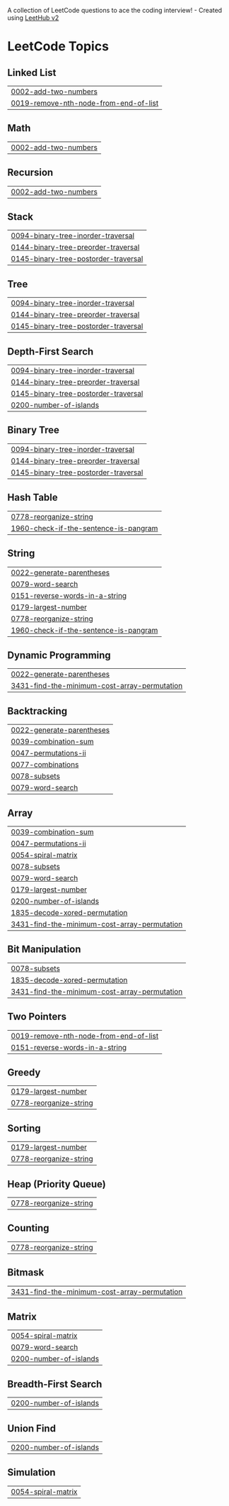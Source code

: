 A collection of LeetCode questions to ace the coding interview! - Created using [LeetHub v2](https://github.com/arunbhardwaj/LeetHub-2.0)
<!---LeetCode Topics Start-->
# LeetCode Topics
## Linked List
|  |
| ------- |
| [0002-add-two-numbers](https://github.com/tvedhanayaki/leetcode/tree/master/0002-add-two-numbers) |
| [0019-remove-nth-node-from-end-of-list](https://github.com/tvedhanayaki/leetcode/tree/master/0019-remove-nth-node-from-end-of-list) |
## Math
|  |
| ------- |
| [0002-add-two-numbers](https://github.com/tvedhanayaki/leetcode/tree/master/0002-add-two-numbers) |
## Recursion
|  |
| ------- |
| [0002-add-two-numbers](https://github.com/tvedhanayaki/leetcode/tree/master/0002-add-two-numbers) |
## Stack
|  |
| ------- |
| [0094-binary-tree-inorder-traversal](https://github.com/tvedhanayaki/leetcode/tree/master/0094-binary-tree-inorder-traversal) |
| [0144-binary-tree-preorder-traversal](https://github.com/tvedhanayaki/leetcode/tree/master/0144-binary-tree-preorder-traversal) |
| [0145-binary-tree-postorder-traversal](https://github.com/tvedhanayaki/leetcode/tree/master/0145-binary-tree-postorder-traversal) |
## Tree
|  |
| ------- |
| [0094-binary-tree-inorder-traversal](https://github.com/tvedhanayaki/leetcode/tree/master/0094-binary-tree-inorder-traversal) |
| [0144-binary-tree-preorder-traversal](https://github.com/tvedhanayaki/leetcode/tree/master/0144-binary-tree-preorder-traversal) |
| [0145-binary-tree-postorder-traversal](https://github.com/tvedhanayaki/leetcode/tree/master/0145-binary-tree-postorder-traversal) |
## Depth-First Search
|  |
| ------- |
| [0094-binary-tree-inorder-traversal](https://github.com/tvedhanayaki/leetcode/tree/master/0094-binary-tree-inorder-traversal) |
| [0144-binary-tree-preorder-traversal](https://github.com/tvedhanayaki/leetcode/tree/master/0144-binary-tree-preorder-traversal) |
| [0145-binary-tree-postorder-traversal](https://github.com/tvedhanayaki/leetcode/tree/master/0145-binary-tree-postorder-traversal) |
| [0200-number-of-islands](https://github.com/tvedhanayaki/leetcode/tree/master/0200-number-of-islands) |
## Binary Tree
|  |
| ------- |
| [0094-binary-tree-inorder-traversal](https://github.com/tvedhanayaki/leetcode/tree/master/0094-binary-tree-inorder-traversal) |
| [0144-binary-tree-preorder-traversal](https://github.com/tvedhanayaki/leetcode/tree/master/0144-binary-tree-preorder-traversal) |
| [0145-binary-tree-postorder-traversal](https://github.com/tvedhanayaki/leetcode/tree/master/0145-binary-tree-postorder-traversal) |
## Hash Table
|  |
| ------- |
| [0778-reorganize-string](https://github.com/tvedhanayaki/leetcode/tree/master/0778-reorganize-string) |
| [1960-check-if-the-sentence-is-pangram](https://github.com/tvedhanayaki/leetcode/tree/master/1960-check-if-the-sentence-is-pangram) |
## String
|  |
| ------- |
| [0022-generate-parentheses](https://github.com/tvedhanayaki/leetcode/tree/master/0022-generate-parentheses) |
| [0079-word-search](https://github.com/tvedhanayaki/leetcode/tree/master/0079-word-search) |
| [0151-reverse-words-in-a-string](https://github.com/tvedhanayaki/leetcode/tree/master/0151-reverse-words-in-a-string) |
| [0179-largest-number](https://github.com/tvedhanayaki/leetcode/tree/master/0179-largest-number) |
| [0778-reorganize-string](https://github.com/tvedhanayaki/leetcode/tree/master/0778-reorganize-string) |
| [1960-check-if-the-sentence-is-pangram](https://github.com/tvedhanayaki/leetcode/tree/master/1960-check-if-the-sentence-is-pangram) |
## Dynamic Programming
|  |
| ------- |
| [0022-generate-parentheses](https://github.com/tvedhanayaki/leetcode/tree/master/0022-generate-parentheses) |
| [3431-find-the-minimum-cost-array-permutation](https://github.com/tvedhanayaki/leetcode/tree/master/3431-find-the-minimum-cost-array-permutation) |
## Backtracking
|  |
| ------- |
| [0022-generate-parentheses](https://github.com/tvedhanayaki/leetcode/tree/master/0022-generate-parentheses) |
| [0039-combination-sum](https://github.com/tvedhanayaki/leetcode/tree/master/0039-combination-sum) |
| [0047-permutations-ii](https://github.com/tvedhanayaki/leetcode/tree/master/0047-permutations-ii) |
| [0077-combinations](https://github.com/tvedhanayaki/leetcode/tree/master/0077-combinations) |
| [0078-subsets](https://github.com/tvedhanayaki/leetcode/tree/master/0078-subsets) |
| [0079-word-search](https://github.com/tvedhanayaki/leetcode/tree/master/0079-word-search) |
## Array
|  |
| ------- |
| [0039-combination-sum](https://github.com/tvedhanayaki/leetcode/tree/master/0039-combination-sum) |
| [0047-permutations-ii](https://github.com/tvedhanayaki/leetcode/tree/master/0047-permutations-ii) |
| [0054-spiral-matrix](https://github.com/tvedhanayaki/leetcode/tree/master/0054-spiral-matrix) |
| [0078-subsets](https://github.com/tvedhanayaki/leetcode/tree/master/0078-subsets) |
| [0079-word-search](https://github.com/tvedhanayaki/leetcode/tree/master/0079-word-search) |
| [0179-largest-number](https://github.com/tvedhanayaki/leetcode/tree/master/0179-largest-number) |
| [0200-number-of-islands](https://github.com/tvedhanayaki/leetcode/tree/master/0200-number-of-islands) |
| [1835-decode-xored-permutation](https://github.com/tvedhanayaki/leetcode/tree/master/1835-decode-xored-permutation) |
| [3431-find-the-minimum-cost-array-permutation](https://github.com/tvedhanayaki/leetcode/tree/master/3431-find-the-minimum-cost-array-permutation) |
## Bit Manipulation
|  |
| ------- |
| [0078-subsets](https://github.com/tvedhanayaki/leetcode/tree/master/0078-subsets) |
| [1835-decode-xored-permutation](https://github.com/tvedhanayaki/leetcode/tree/master/1835-decode-xored-permutation) |
| [3431-find-the-minimum-cost-array-permutation](https://github.com/tvedhanayaki/leetcode/tree/master/3431-find-the-minimum-cost-array-permutation) |
## Two Pointers
|  |
| ------- |
| [0019-remove-nth-node-from-end-of-list](https://github.com/tvedhanayaki/leetcode/tree/master/0019-remove-nth-node-from-end-of-list) |
| [0151-reverse-words-in-a-string](https://github.com/tvedhanayaki/leetcode/tree/master/0151-reverse-words-in-a-string) |
## Greedy
|  |
| ------- |
| [0179-largest-number](https://github.com/tvedhanayaki/leetcode/tree/master/0179-largest-number) |
| [0778-reorganize-string](https://github.com/tvedhanayaki/leetcode/tree/master/0778-reorganize-string) |
## Sorting
|  |
| ------- |
| [0179-largest-number](https://github.com/tvedhanayaki/leetcode/tree/master/0179-largest-number) |
| [0778-reorganize-string](https://github.com/tvedhanayaki/leetcode/tree/master/0778-reorganize-string) |
## Heap (Priority Queue)
|  |
| ------- |
| [0778-reorganize-string](https://github.com/tvedhanayaki/leetcode/tree/master/0778-reorganize-string) |
## Counting
|  |
| ------- |
| [0778-reorganize-string](https://github.com/tvedhanayaki/leetcode/tree/master/0778-reorganize-string) |
## Bitmask
|  |
| ------- |
| [3431-find-the-minimum-cost-array-permutation](https://github.com/tvedhanayaki/leetcode/tree/master/3431-find-the-minimum-cost-array-permutation) |
## Matrix
|  |
| ------- |
| [0054-spiral-matrix](https://github.com/tvedhanayaki/leetcode/tree/master/0054-spiral-matrix) |
| [0079-word-search](https://github.com/tvedhanayaki/leetcode/tree/master/0079-word-search) |
| [0200-number-of-islands](https://github.com/tvedhanayaki/leetcode/tree/master/0200-number-of-islands) |
## Breadth-First Search
|  |
| ------- |
| [0200-number-of-islands](https://github.com/tvedhanayaki/leetcode/tree/master/0200-number-of-islands) |
## Union Find
|  |
| ------- |
| [0200-number-of-islands](https://github.com/tvedhanayaki/leetcode/tree/master/0200-number-of-islands) |
## Simulation
|  |
| ------- |
| [0054-spiral-matrix](https://github.com/tvedhanayaki/leetcode/tree/master/0054-spiral-matrix) |
<!---LeetCode Topics End-->